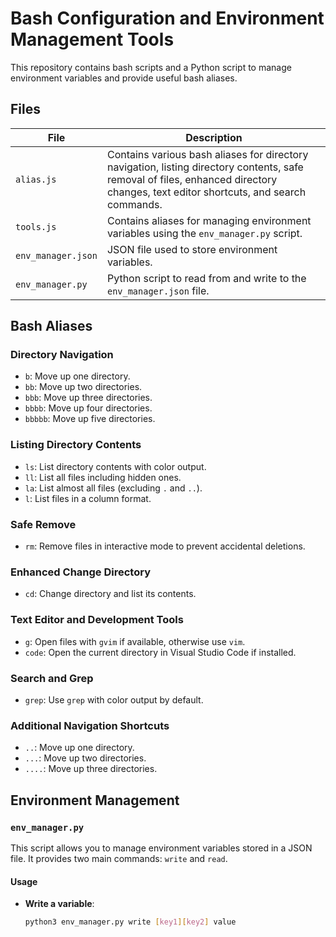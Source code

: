 # Bash Configuration and Environment Management Tools

This repository contains bash scripts and a Python script to manage environment variables and provide useful bash aliases.

## Files

| File | Description |
|------|-------------|
| `alias.js` | Contains various bash aliases for directory navigation, listing directory contents, safe removal of files, enhanced directory changes, text editor shortcuts, and search commands. |
| `tools.js` | Contains aliases for managing environment variables using the `env_manager.py` script. |
| `env_manager.json` | JSON file used to store environment variables. |
| `env_manager.py` | Python script to read from and write to the `env_manager.json` file. |

## Bash Aliases

### Directory Navigation
- `b`: Move up one directory.
- `bb`: Move up two directories.
- `bbb`: Move up three directories.
- `bbbb`: Move up four directories.
- `bbbbb`: Move up five directories.

### Listing Directory Contents
- `ls`: List directory contents with color output.
- `ll`: List all files including hidden ones.
- `la`: List almost all files (excluding `.` and `..`).
- `l`: List files in a column format.

### Safe Remove
- `rm`: Remove files in interactive mode to prevent accidental deletions.

### Enhanced Change Directory
- `cd`: Change directory and list its contents.

### Text Editor and Development Tools
- `g`: Open files with `gvim` if available, otherwise use `vim`.
- `code`: Open the current directory in Visual Studio Code if installed.

### Search and Grep
- `grep`: Use `grep` with color output by default.

### Additional Navigation Shortcuts
- `..`: Move up one directory.
- `...`: Move up two directories.
- `....`: Move up three directories.

## Environment Management

### `env_manager.py`

This script allows you to manage environment variables stored in a JSON file. It provides two main commands: `write` and `read`.

#### Usage

- **Write a variable**:
  ```bash
  python3 env_manager.py write [key1][key2] value

